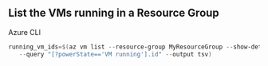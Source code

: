 ## List the VMs running in a Resource Group

Azure CLI   

```powershell
running_vm_ids=$(az vm list --resource-group MyResourceGroup --show-details \
   --query "[?powerState=='VM running'].id" --output tsv)
```

